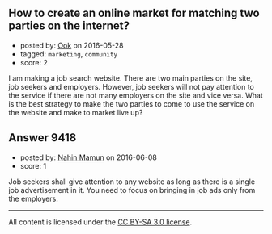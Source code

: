 ## How to create an online market for matching two parties on the internet?

- posted by: [Ook](https://stackexchange.com/users/2145200/ook) on 2016-05-28
- tagged: `marketing`, `community`
- score: 2

<p>I am making a job search website. There are two main parties on the site, job seekers and employers. However, job seekers will not pay attention to the service if there are not many employers on the site and vice versa. What is the best strategy to make the two parties to come to use the service on the website and make to market live up?</p>



## Answer 9418

- posted by: [Nahin Mamun](https://stackexchange.com/users/8594209/nahin-mamun) on 2016-06-08
- score: 1

<p>Job seekers shall give attention to any website as long as there is a single job advertisement in it. You need to focus on bringing in job ads only from the employers.</p>




---

All content is licensed under the [CC BY-SA 3.0 license](https://creativecommons.org/licenses/by-sa/3.0/).
